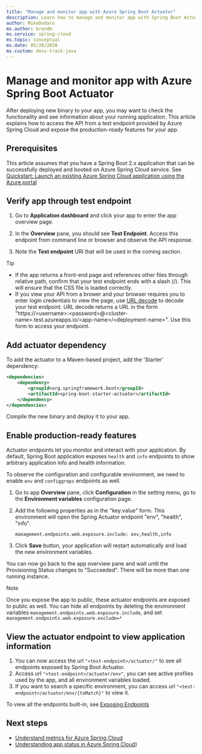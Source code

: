 ```yaml
---
title: "Manage and monitor app with Azure Spring Boot Actuator"
description: Learn how to manage and monitor app with Spring Boot Actuator.
author: MikeDodaro
ms.author: brendm
ms.service: spring-cloud
ms.topic: conceptual
ms.date: 05/20/2020
ms.custom: devx-track-java
---
```


# Manage and monitor app with Azure Spring Boot Actuator

After deploying new binary to your app, you may want to check the functionality and see information about your running application. This article explains how to access the API from a test endpoint provided by Azure Spring Cloud and expose the production-ready features for your app.

## Prerequisites
This article assumes that you have a Spring Boot 2.x application that can be successfully deployed and booted on Azure Spring Cloud service.  See [Quickstart: Launch an existing Azure Spring Cloud application using the Azure portal](spring-cloud-quickstart-launch-app-portal.md)

## Verify app through test endpoint
1. Go to **Application dashboard** and click your app to enter the app overview page.

1. In the **Overview** pane, you should see **Test Endpoint**.  Access this endpoint from command line or browser and observe the API response.

1. Note the **Test endpoint** URI that will be used in the coming section.

>[!TIP]
> * If the app returns a front-end page and references other files through relative path, confirm that your test endpoint ends with a slash (/). This will ensure that the CSS file is loaded correctly.
> * If you view your API from a brower and your browser requires you to enter login credentials to view the page, use [URL decode](https://www.urldecoder.org/) to decode your test endpoint. URL decode returns a URL in the form "https://\<username>:\<password>@\<cluster-name>.test.azureapps.io/\<app-name>/\<deployment-name>".  Use this form to access your endpoint.

## Add actuator dependency

To add the actuator to a Maven-based project, add the 'Starter' dependency:

```xml
<dependencies>
    <dependency>
        <groupId>org.springframework.boot</groupId>
        <artifactId>spring-boot-starter-actuator</artifactId>
    </dependency>
</dependencies>
```

Compile the new binary and deploy it to your app.

## Enable production-ready features
Actuator endpoints let you monitor and interact with your application. By default, Spring Boot application exposes `health` and `info` endpoints to show arbitrary application info and health information.

To observe the configuration and configurable environment, we need to enable `env` and `configgrops` endpoints as well.

1. Go to app **Overview** pane, click **Configuration** in the setting menu, go to the **Environment variables** configuration page.
1. Add the following properties as in the "key:value" form. This environment will open the Spring Actuator endpoint "env", "health", "info".

   ```
   management.endpoints.web.exposure.include: env,health,info
   ```
1. Click **Save** button, your application will restart automatically and load the new environment variables.

You can now go back to the app overview pane and wait until the Provisioning Status changes to "Succeeded".  There will be more than one running instance.

> [!Note] 
> Once you expose the app to public, these actuator endpoints are exposed to public as well. You can hide all endpoints by deleting the environment variables `management.endpoints.web.exposure.include`, and set `management.endpoints.web.exposure.exclude=*`

## View the actuator endpoint to view application information
1. You can now access the url `"<test-endpoint>/actuator/"` to see all endpoints exposed by Spring Boot Actuator.
1. Access url `"<test-endpoint>/actuator/env"`, you can see active profiles used by the app, and all environment variables loaded.
1. If you want to search a specific environment, you can access url  `"<test-endpoint>/actuator/env/{toMatch}"` to view it.

To view all the endpoints built-in, see [Exposing Endpoints](https://docs.spring.io/spring-boot/docs/current/reference/html/production-ready-features.html#production-ready-endpoints-exposing-endpoints)

## Next steps
* [Understand metrics for Azure Spring Cloud](spring-cloud-concept-metrics.md)
* [Understanding app status in Azure Spring Cloud](spring-cloud-concept-app-status.md))